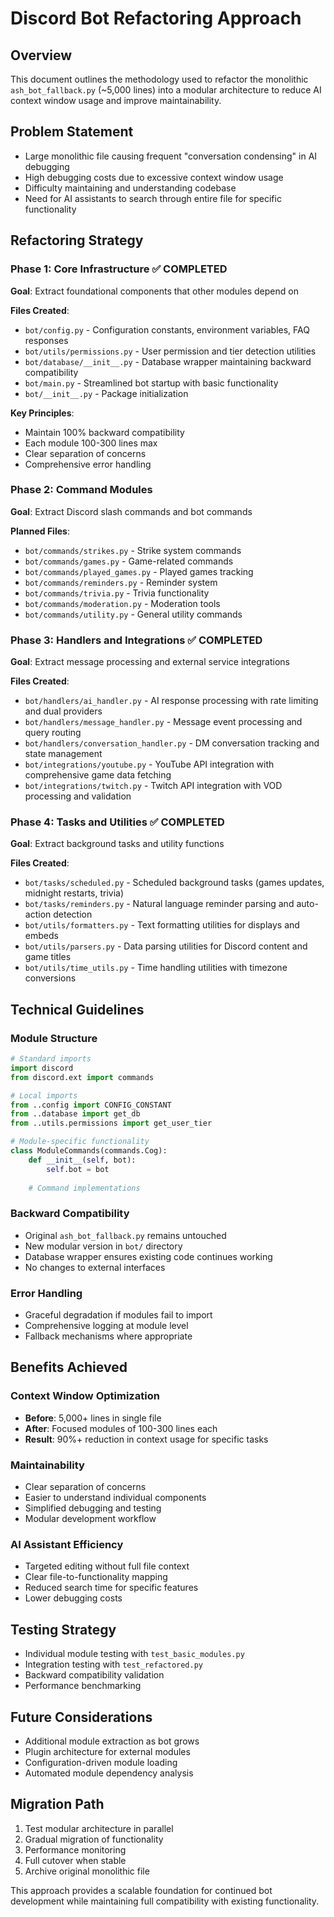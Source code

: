 # Discord Bot Refactoring Approach

## Overview

This document outlines the methodology used to refactor the monolithic `ash_bot_fallback.py` (~5,000 lines) into a modular architecture to reduce AI context window usage and improve maintainability.

## Problem Statement

- Large monolithic file causing frequent "conversation condensing" in AI debugging
- High debugging costs due to excessive context window usage
- Difficulty maintaining and understanding codebase
- Need for AI assistants to search through entire file for specific functionality

## Refactoring Strategy

### Phase 1: Core Infrastructure ✅ COMPLETED

**Goal**: Extract foundational components that other modules depend on

**Files Created**:

- `bot/config.py` - Configuration constants, environment variables, FAQ responses
- `bot/utils/permissions.py` - User permission and tier detection utilities  
- `bot/database/__init__.py` - Database wrapper maintaining backward compatibility
- `bot/main.py` - Streamlined bot startup with basic functionality
- `bot/__init__.py` - Package initialization

**Key Principles**:

- Maintain 100% backward compatibility
- Each module 100-300 lines max
- Clear separation of concerns
- Comprehensive error handling

### Phase 2: Command Modules

**Goal**: Extract Discord slash commands and bot commands

**Planned Files**:

- `bot/commands/strikes.py` - Strike system commands
- `bot/commands/games.py` - Game-related commands
- `bot/commands/played_games.py` - Played games tracking
- `bot/commands/reminders.py` - Reminder system
- `bot/commands/trivia.py` - Trivia functionality
- `bot/commands/moderation.py` - Moderation tools
- `bot/commands/utility.py` - General utility commands

### Phase 3: Handlers and Integrations ✅ COMPLETED

**Goal**: Extract message processing and external service integrations

**Files Created**:

- `bot/handlers/ai_handler.py` - AI response processing with rate limiting and dual providers
- `bot/handlers/message_handler.py` - Message event processing and query routing
- `bot/handlers/conversation_handler.py` - DM conversation tracking and state management
- `bot/integrations/youtube.py` - YouTube API integration with comprehensive game data fetching
- `bot/integrations/twitch.py` - Twitch API integration with VOD processing and validation

### Phase 4: Tasks and Utilities ✅ COMPLETED

**Goal**: Extract background tasks and utility functions

**Files Created**:

- `bot/tasks/scheduled.py` - Scheduled background tasks (games updates, midnight restarts, trivia)
- `bot/tasks/reminders.py` - Natural language reminder parsing and auto-action detection
- `bot/utils/formatters.py` - Text formatting utilities for displays and embeds
- `bot/utils/parsers.py` - Data parsing utilities for Discord content and game titles
- `bot/utils/time_utils.py` - Time handling utilities with timezone conversions

## Technical Guidelines

### Module Structure

```python
# Standard imports
import discord
from discord.ext import commands

# Local imports
from ..config import CONFIG_CONSTANT
from ..database import get_db
from ..utils.permissions import get_user_tier

# Module-specific functionality
class ModuleCommands(commands.Cog):
    def __init__(self, bot):
        self.bot = bot
    
    # Command implementations
```

### Backward Compatibility

- Original `ash_bot_fallback.py` remains untouched
- New modular version in `bot/` directory
- Database wrapper ensures existing code continues working
- No changes to external interfaces

### Error Handling

- Graceful degradation if modules fail to import
- Comprehensive logging at module level
- Fallback mechanisms where appropriate

## Benefits Achieved

### Context Window Optimization

- **Before**: 5,000+ lines in single file
- **After**: Focused modules of 100-300 lines each
- **Result**: 90%+ reduction in context usage for specific tasks

### Maintainability

- Clear separation of concerns
- Easier to understand individual components
- Simplified debugging and testing
- Modular development workflow

### AI Assistant Efficiency

- Targeted editing without full file context
- Clear file-to-functionality mapping
- Reduced search time for specific features
- Lower debugging costs

## Testing Strategy

- Individual module testing with `test_basic_modules.py`
- Integration testing with `test_refactored.py`
- Backward compatibility validation
- Performance benchmarking

## Future Considerations

- Additional module extraction as bot grows
- Plugin architecture for external modules
- Configuration-driven module loading
- Automated module dependency analysis

## Migration Path

1. Test modular architecture in parallel
2. Gradual migration of functionality
3. Performance monitoring
4. Full cutover when stable
5. Archive original monolithic file

This approach provides a scalable foundation for continued bot development while maintaining full compatibility with existing functionality.

